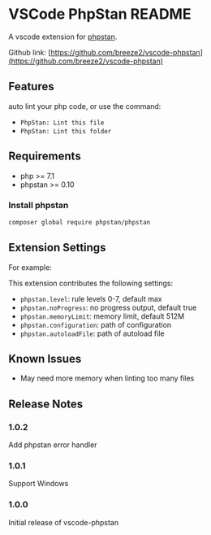 # VSCode PhpStan README

A vscode extension for [phpstan](https://github.com/phpstan/phpstan).

Github link: [https://github.com/breeze2/vscode-phpstan](https://github.com/breeze2/vscode-phpstan)

## Features

auto lint your php code, or use the command:

* `PhpStan: Lint this file`
* `PhpStan: Lint this folder`

## Requirements

* php >= 7.1
* phpstan >= 0.10

### Install phpstan

```bash
composer global require phpstan/phpstan
```

## Extension Settings

For example:

This extension contributes the following settings:

* `phpstan.level`: rule levels 0-7, default max
* `phpstan.noProgress`: no progress output, default true
* `phpstan.memoryLimit`: memory limit, default 512M
* `phpstan.configuration`: path of configuration
* `phpstan.autoloadFile`: path of autoload file

## Known Issues

* May need more memory when linting too many files

## Release Notes

### 1.0.2
Add phpstan error handler

### 1.0.1
Support Windows

### 1.0.0
Initial release of vscode-phpstan

